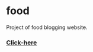 # food
Project of food blogging website.

### [Click-here](https://theroughcoder.github.io/food-blogging-site/)
